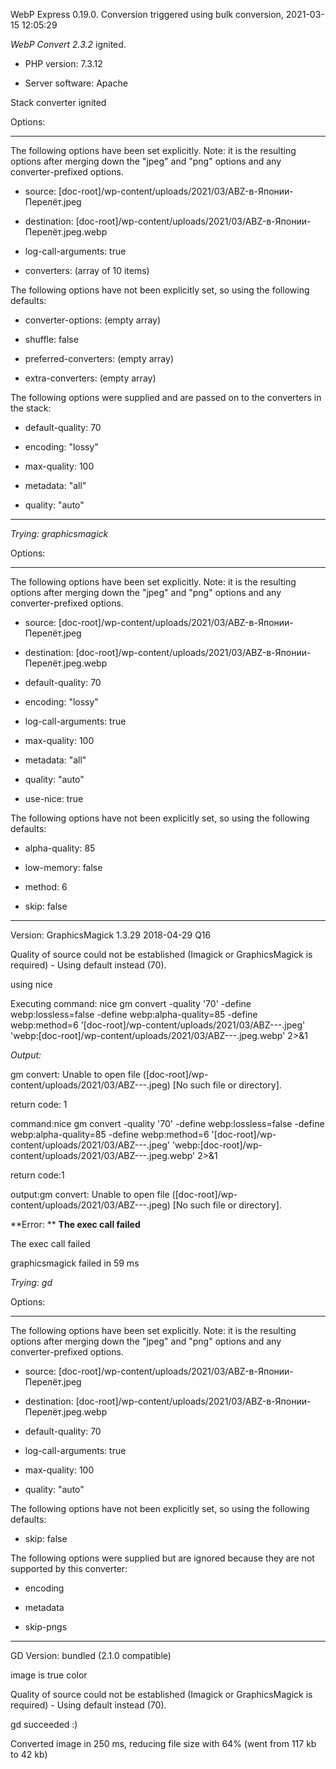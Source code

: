 WebP Express 0.19.0. Conversion triggered using bulk conversion, 2021-03-15 12:05:29

*WebP Convert 2.3.2*  ignited.
- PHP version: 7.3.12
- Server software: Apache

Stack converter ignited

Options:
------------
The following options have been set explicitly. Note: it is the resulting options after merging down the "jpeg" and "png" options and any converter-prefixed options.
- source: [doc-root]/wp-content/uploads/2021/03/ABZ-в-Японии-Перелёт.jpeg
- destination: [doc-root]/wp-content/uploads/2021/03/ABZ-в-Японии-Перелёт.jpeg.webp
- log-call-arguments: true
- converters: (array of 10 items)

The following options have not been explicitly set, so using the following defaults:
- converter-options: (empty array)
- shuffle: false
- preferred-converters: (empty array)
- extra-converters: (empty array)

The following options were supplied and are passed on to the converters in the stack:
- default-quality: 70
- encoding: "lossy"
- max-quality: 100
- metadata: "all"
- quality: "auto"
------------


*Trying: graphicsmagick* 

Options:
------------
The following options have been set explicitly. Note: it is the resulting options after merging down the "jpeg" and "png" options and any converter-prefixed options.
- source: [doc-root]/wp-content/uploads/2021/03/ABZ-в-Японии-Перелёт.jpeg
- destination: [doc-root]/wp-content/uploads/2021/03/ABZ-в-Японии-Перелёт.jpeg.webp
- default-quality: 70
- encoding: "lossy"
- log-call-arguments: true
- max-quality: 100
- metadata: "all"
- quality: "auto"
- use-nice: true

The following options have not been explicitly set, so using the following defaults:
- alpha-quality: 85
- low-memory: false
- method: 6
- skip: false
------------

Version: GraphicsMagick 1.3.29 2018-04-29 Q16 
Quality of source could not be established (Imagick or GraphicsMagick is required) - Using default instead (70).
using nice
Executing command: nice gm convert -quality '70' -define webp:lossless=false -define webp:alpha-quality=85 -define webp:method=6 '[doc-root]/wp-content/uploads/2021/03/ABZ---.jpeg' 'webp:[doc-root]/wp-content/uploads/2021/03/ABZ---.jpeg.webp' 2>&1

*Output:* 
gm convert: Unable to open file ([doc-root]/wp-content/uploads/2021/03/ABZ---.jpeg) [No such file or directory].

return code: 1
command:nice gm convert -quality '70' -define webp:lossless=false -define webp:alpha-quality=85 -define webp:method=6 '[doc-root]/wp-content/uploads/2021/03/ABZ---.jpeg' 'webp:[doc-root]/wp-content/uploads/2021/03/ABZ---.jpeg.webp' 2>&1
return code:1
output:gm convert: Unable to open file ([doc-root]/wp-content/uploads/2021/03/ABZ---.jpeg) [No such file or directory].

**Error: ** **The exec call failed** 
The exec call failed
graphicsmagick failed in 59 ms

*Trying: gd* 

Options:
------------
The following options have been set explicitly. Note: it is the resulting options after merging down the "jpeg" and "png" options and any converter-prefixed options.
- source: [doc-root]/wp-content/uploads/2021/03/ABZ-в-Японии-Перелёт.jpeg
- destination: [doc-root]/wp-content/uploads/2021/03/ABZ-в-Японии-Перелёт.jpeg.webp
- default-quality: 70
- log-call-arguments: true
- max-quality: 100
- quality: "auto"

The following options have not been explicitly set, so using the following defaults:
- skip: false

The following options were supplied but are ignored because they are not supported by this converter:
- encoding
- metadata
- skip-pngs
------------

GD Version: bundled (2.1.0 compatible)
image is true color
Quality of source could not be established (Imagick or GraphicsMagick is required) - Using default instead (70).
gd succeeded :)

Converted image in 250 ms, reducing file size with 64% (went from 117 kb to 42 kb)
